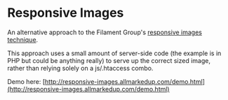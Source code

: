 Responsive Images
==================

An alternative approach to the Filament Group's [responsive images technique](https://github.com/filamentgroup/Responsive-Images).

This approach uses a small amount of server-side code (the example is in PHP but could be anything really) to serve up the correct sized image, rather than relying solely on a js/.htaccess combo.

Demo here: [http://responsive-images.allmarkedup.com/demo.html](http://responsive-images.allmarkedup.com/demo.html)